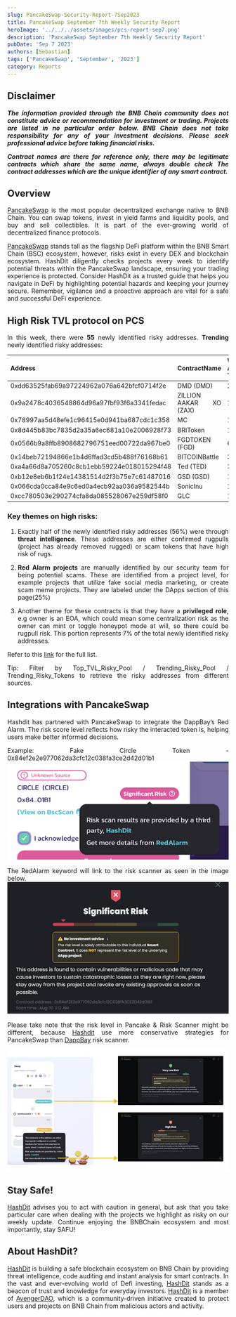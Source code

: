 ```yaml
---
slug: PancakeSwap-Security-Report-7Sep2023
title: PancakeSwap September 7th Weekly Security Report
heroImage: '../../../assets/images/pcs-report-sep7.png'
description: 'PancakeSwap September 7th Weekly Security Report'
pubDate: 'Sep 7 2023'
authors: [Sebastian]
tags: ['PancakeSwap', 'September', '2023']
category: Reports
---
```

<div align="justify">

## Disclaimer 


***The information provided through the BNB Chain community does not constitute advice or recommendation for investment or trading. Projects are listed in no particular order below. BNB Chain does not take responsibility for any of your investment decisions. Please seek professional advice before taking financial risks.***

***Contract names are there for reference only, there may be legitimate contracts which share the same name, always double check The contract addresses which are the unique identifier of any smart contract.***

## Overview
[PancakeSwap](https://pancakeswap.finance/) is the most popular decentralized exchange native to BNB Chain. You can swap tokens, invest in yield farms and liquidity pools, and buy and sell collectibles. It is part of the ever-growing world of decentralized finance protocols. 

[PancakeSwap](https://pancakeswap.finance/) stands tall as the flagship DeFi platform within the BNB Smart Chain (BSC) ecosystem, however, risks exist in every DEX and blockchain ecosystem. HashDit diligently checks projects every week to identify potential threats within the PancakeSwap landscape, ensuring your trading experience is protected. Consider HashDit as a trusted guide that helps you navigate in DeFi by highlighting potential hazards and keeping your journey secure. Remember, vigilance and a proactive approach are vital for a safe and successful DeFi experience.

## High Risk TVL protocol on PCS

In this week, there were **55** newly identified risky addresses.
**Trending** newly identified risky addresses: 

| Address      | 	ContractName |	Weekly Active Transactions |
| ----------- | 	----------- |	----------- |
|0xdd63525fab69a97224962a076a642bfcf0714f2e|	DMD (DMD)|	2688|
|0x9a2478c4036548864d96a97fbf93f6a3341fedac|	ZILLION AAKAR XO (ZAX)|	1399|
|0x78997aa5d48efe1c96415e0d941ba687cdc1c358|	MC|	1313|
|0x8d445b83bc7835d2a35a6ec681a10e2006928f73|	BRIToken|	1145|
|0x0566b9a8ffb8908682796751eed00722da967be0|	FGDTOKEN (FGD)|	682|
|0x14beb72194866e1b4d6ffad3cd5b488f76168b61|	BITCOINBattle|	378|
|0xa4a66d8a705260c8cb1ebb59224e018015294f48|	Ted (TED)|	327|
|0xb12e8eb6b1f24e14381514d2f3b75e7c61487016|	GSD (GSD)|	124|
|0x066cda0cca84e9c6ed0a4ecb92aa036a9582544b|	SonicInu|	121|
|0xcc780503e290274cfa8da085528067e259df58f0|	GLC|	121|

### Key themes on high risks:

1. Exactly half of the newly identified risky addresses (56%) were through **threat intelligence**. These addresses are either confirmed rugpulls (project has already removed rugged) or scam tokens that have high risk of rugs. 

2. **Red Alarm projects** are manually identified by our security team for being potential scams. These are identified from a project level, for example projects that utilize fake social media marketing, or create scam meme projects. They are labeled under the DApps section of this page(25%)

3. Another theme for these contracts is that they have a **privileged role**, e.g owner is an EOA, which could mean some centralization risk as the owner can mint or toggle honeypot mode at will, so there could be rugpull risk. This portion represents 7% of the total newly identified risky addresses.

Refer to this [link](https://github.com/hashdit/hashdit/blob/main/gitbook_source_code/data/09042023_most_popular_risky_address.csv) for the full list.

Tip: Filter by Top_TVL_Risky_Pool / Trending_Risky_Pool / Trending_Risky_Tokens to retrieve the risky addresses from different sources.

## Integrations with PancakeSwap
Hashdit has partnered with PancakeSwap to integrate the DappBay’s Red Alarm. The risk score level reflects how risky the interacted token is, helping users make better informed decisions.


Example: Fake Circle Token - 0x84ef2e2e977062da3cfc12c038fa3ce2d42d01b1
![IMG-1](../2023-08-31/1.png)

The RedAlarm keyword will link to the risk scanner as seen in the image below.
![IMG-2](../2023-08-31/2.png)

Please take note that the risk level in Pancake & Risk Scanner might be different, because [Hashdit](https://www.hashdit.io/en) use more conservative strategies for PancakeSwap than [DappBay](https://dappbay.bnbchain.org/) risk scanner.

![IMG-3](../2023-08-31/3.jpeg)

## Stay Safe!
[HashDit](https://www.hashdit.io/en) advises you to act with caution in general, but ask that you take particular care when dealing with the projects we highlight as risky on our weekly update. Continue enjoying the BNBChain ecosystem and most importantly, stay SAFU!

## About HashDit?
[HashDit](https://www.hashdit.io/en) is building a safe blockchain ecosystem on BNB Chain by providing threat intelligence, code auditing and instant analysis for smart contracts. In the vast and ever-evolving world of Defi investing, [HashDit](https://www.hashdit.io/en) stands as a beacon of trust and knowledge for everyday investors.  [HashDit](https://www.hashdit.io/en) is a member of [AvengerDAO](https://www.bnbchain.org/en/blog/introducing-avengerdao-the-security-initiative-protecting-users-from-malicious-actors/), which is a community-driven initiative created to protect users and projects on BNB Chain from malicious actors and activity.

</div>
